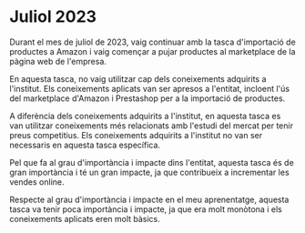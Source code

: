 # Juliol 2023

Durant el mes de juliol de 2023, vaig continuar amb la tasca d'importació de productes a Amazon i vaig començar a pujar productes al marketplace de la pàgina web de l'empresa.

En aquesta tasca, no vaig utilitzar cap dels coneixements adquirits a l'institut. Els coneixements aplicats van ser apresos a l'entitat, incloent l'ús del marketplace d'Amazon i Prestashop per a la importació de productes.

A diferència dels coneixements adquirits a l'institut, en aquesta tasca es van utilitzar coneixements més relacionats amb l'estudi del mercat per tenir preus competitius. Els coneixements adquirits a l'institut no van ser necessaris en aquesta tasca específica.

Pel que fa al grau d'importància i impacte dins l'entitat, aquesta tasca és de gran importància i té un gran impacte, ja que contribueix a incrementar les vendes online.

Respecte al grau d'importància i impacte en el meu aprenentatge, aquesta tasca va tenir poca importància i impacte, ja que era molt monòtona i els coneixements aplicats eren molt bàsics.
